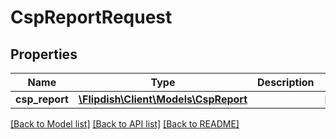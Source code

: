 # CspReportRequest

## Properties
Name | Type | Description | Notes
------------ | ------------- | ------------- | -------------
**csp_report** | [**\Flipdish\\Client\Models\CspReport**](CspReport.md) |  | [optional] 

[[Back to Model list]](../README.md#documentation-for-models) [[Back to API list]](../README.md#documentation-for-api-endpoints) [[Back to README]](../README.md)


